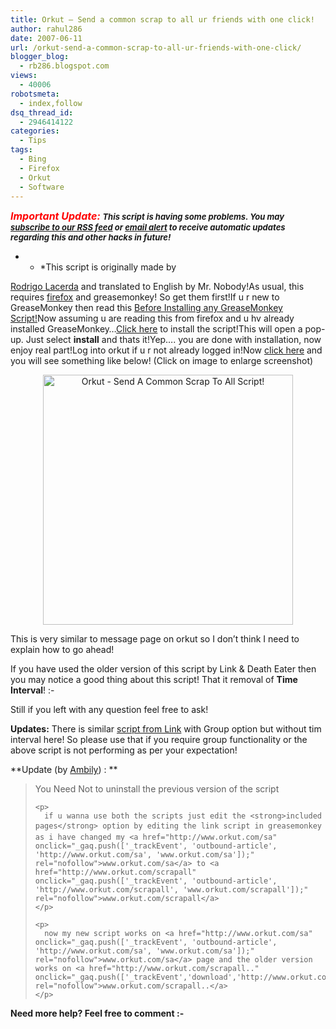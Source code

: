 ```yaml
---
title: Orkut – Send a common scrap to all ur friends with one click!
author: rahul286
date: 2007-06-11
url: /orkut-send-a-common-scrap-to-all-ur-friends-with-one-click/
blogger_blog:
  - rb286.blogspot.com
views:
  - 40006
robotsmeta:
  - index,follow
dsq_thread_id:
  - 2946414122
categories:
  - Tips
tags:
  - Bing
  - Firefox
  - Orkut
  - Software
---
```

<span style="font-size: small"><em><strong><span style="color: #ff0000;font-size: medium">Important Update:</span></strong> <strong>This script is having some problems. You may </strong></em></span><a href="http://feeds.feedburner.com/rb286" onclick="_gaq.push(['_trackEvent', 'outbound-article', 'http://feeds.feedburner.com/rb286', 'subscribe to our RSS feed']);" ><span style="font-size: small"><strong><em>subscribe to our RSS feed</em></strong></span></a><span style="font-size: small"><strong><em> or </em></strong></span><a href="http://www.feedburner.com/fb/a/emailverifySubmit?feedId=431924" onclick="_gaq.push(['_trackEvent', 'outbound-article', 'http://www.feedburner.com/fb/a/emailverifySubmit?feedId=431924', 'email alert']);" ><span style="font-size: small"><strong><em>email alert</em></strong></span></a><span style="font-size: small"><strong><em> to receive automatic updates regarding this and other hacks in future!</em></strong></span>

* * *This script is originally made by 

<a href="http://ctrl-copy.blogspot.com" onclick="_gaq.push(['_trackEvent', 'outbound-article', 'http://ctrl-copy.blogspot.com', 'Rodrigo Lacerda']);" target="_blank">Rodrigo Lacerda</a> and translated to English by Mr. Nobody!As usual, this requires <a href="http://www.spreadfirefox.com/node&id=199011&t=1" onclick="_gaq.push(['_trackEvent', 'outbound-article', 'http://www.spreadfirefox.com/node&id=199011&t=1', 'firefox']);" >firefox</a> and greasemonkey! So get them first!If u r new to GreaseMonkey then read this <a href="http://www.spreadfirefox.com/node&id=199011&t=1greasemonkey/" onclick="_gaq.push(['_trackEvent', 'outbound-article', 'http://www.spreadfirefox.com/node&id=199011&t=1greasemonkey/', 'Before Installing any GreaseMonkey Script']);" >Before Installing any GreaseMonkey Script</a>[!][1]Now assuming u are reading this from firefox and u hv already installed GreaseMonkey&#8230;<a href="http://userscripts.org/scripts/source/9791.user.js" onclick="_gaq.push(['_trackEvent', 'outbound-article', 'http://userscripts.org/scripts/source/9791.user.js', 'Click here']);" >Click here</a> to install the script!This will open a pop-up. Just select **install** and thats it!Yep&#8230;. you are done with installation, now enjoy real part!Log into orkut if u r not already logged in!Now <a href="http://www.orkut.com/sa" onclick="_gaq.push(['_trackEvent', 'outbound-article', 'http://www.orkut.com/sa', 'click here']);" >click here</a> and you will see something like below! (Click on image to enlarge screenshot)</p> 

<a title="Orkut - Send A Common Scrap To All Script!" href="http://cdn.devilsworkshop.org/files/2007/06/orkut-scrap-all-script-devilsworkshoporg.jpg" target="_blank"></a>

<div style="text-align: center">
  <a title="Orkut - Send A Common Scrap To All Script!" href="http://cdn.devilsworkshop.org/files/2007/06/orkut-scrap-all-script-devilsworkshoporg.jpg" target="_blank"><img class="wp-image-51760" src="http://cdn.devilsworkshop.org/files/2007/06/orkut-scrap-all-script-devilsworkshoporg.jpg" alt="Orkut - Send A Common Scrap To All Script!" width="400" /></a>
</div>

This is very similar to message page on orkut so I don&#8217;t think I need to explain how to go ahead!

If you have used the older version of this script by Link & Death Eater then you may notice a good thing about this script! That it removal of **Time Interval**! <img src="http://devilsworkshop.org/wp-includes/images/smilies/simple-smile.png" alt=":-)" class="wp-smiley" style="height: 1em; max-height: 1em;" />

Still if you left with any question feel free to ask!

**Updates:** There is similar <a href="http://devilsworkshop.org/2007/06/25/stable-scrap-all-friends-script-with-group-selection-option/" target="_blank">script from Link</a> with Group option but without tim interval here! So please use that if you require group functionality or the above script is not performing as per your expectation!

**Update (by <a href="http://devilsworkshop.org/2007/06/25/stable-scrap-all-friends-script-with-group-selection-option/#comment-636" target="_blank">Ambily</a>) : **

<div class="content">
  <blockquote>
    <p>
      You Need Not to uninstall the previous version of the script
    </p>
    
    <p>
      if u wanna use both the scripts just edit the <strong>included pages</strong> option by editing the link script in greasemonkey as i have changed my <a href="http://www.orkut.com/sa" onclick="_gaq.push(['_trackEvent', 'outbound-article', 'http://www.orkut.com/sa', 'www.orkut.com/sa']);" rel="nofollow">www.orkut.com/sa</a> to <a href="http://www.orkut.com/scrapall" onclick="_gaq.push(['_trackEvent', 'outbound-article', 'http://www.orkut.com/scrapall', 'www.orkut.com/scrapall']);" rel="nofollow">www.orkut.com/scrapall</a>
    </p>
    
    <p>
      now my new script works on <a href="http://www.orkut.com/sa" onclick="_gaq.push(['_trackEvent', 'outbound-article', 'http://www.orkut.com/sa', 'www.orkut.com/sa']);" rel="nofollow">www.orkut.com/sa</a> page and the older version works on <a href="http://www.orkut.com/scrapall.." onclick="_gaq.push(['_trackEvent','download','http://www.orkut.com/scrapall..']);" rel="nofollow">www.orkut.com/scrapall..</a>
    </p>
  </blockquote>
</div>

<div class="content">
  <strong> Need more help? Feel free to comment <img src="http://devilsworkshop.org/wp-includes/images/smilies/simple-smile.png" alt=":-)" class="wp-smiley" style="height: 1em; max-height: 1em;" /></strong>
</div>

 [1]: http://devilsworkshop.org/wp-admin/post.php#GM_help
